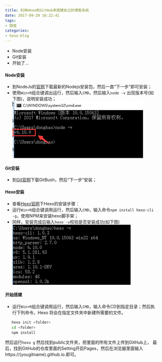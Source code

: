 ```yaml
---
title: 利用Hexo和GitHub来搭建自己的博客系统
date: 2017-09-20 16:22:41
tags:
- 随笔
categories:
- hexo-blog
---
```


* Node安装
* Git安装
* 开始了...

<!-- more -->


#### Node安装
 * 到NodeJs的[官网](http://nodejs.cn/download/)下载最新的Nodejs安装包，然后一直“下一步”即可安装；
 * 使用``Win+R``组合键调出运行，然后输入``CMD``，然后输入``node -v`` 出现版本号(如下图)，说明安装成功；
   ![Node 版本](/img/nodev.png)

#### Git安装
 * 到[Git官网](https://git-for-windows.github.io/)下载GitBush，然后“下一步”安装；

#### Hexo安装
 * 查看[Hexo官网](https://hexo.io/zh-cn/docs/)下Hexo的安装步骤：
 * 运行``Win+R``组合键调用运行，然后输入`CMD`，输入命令``npm install hexo-cli -g``，使用NPM来安装hexo脚手架；
 * 同样，安装完成后输入``hexo -v``校验是否安装成功(如下图)
   ![Hexo 版本](/img/hexoV.png)

#### 开始搭建
 * 运行``Win+R``组合键调用运行，然后输入`CMD`，输入命令CD到指定目录；然后执行下列命令，Hexo 将会在指定文件夹中新建所需要的文件。

  ```` bash
     hexo init <folder>
     cd <folder>
     npm install
  ````

  然后运行``hexo g`` 然后找到public文件夹，把里面的所有文件上传到GitHub上，
  最后，找到GitHub的仓库里面的Setting开启Pages，然后在浏览器里面输入https://(yougitname).github.io.即可。
